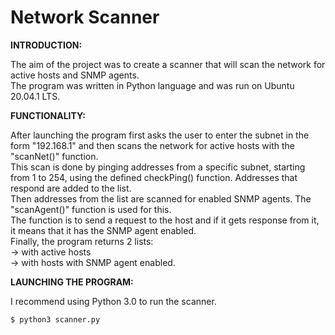 
# Network Scanner

**INTRODUCTION:**

The aim of the project was to create a scanner that will scan the network for active hosts and SNMP agents. <br/>
The program was written in Python language and was run on Ubuntu 20.04.1 LTS.

**FUNCTIONALITY:**

After launching the program first asks the user to enter the subnet in the form "192.168.1" and then scans the network for active hosts with the "scanNet()" function.  <br/> 
This scan is done by pinging addresses from a specific subnet, starting from 1 to 254, using the defined checkPing() function. Addresses that respond are added to the list.  <br/>
Then addresses from the list are scanned for enabled SNMP agents. The "scanAgent()" function is used for this.  <br/>
The function is to send a request to the host and if it gets response from it, it means that it has the SNMP agent enabled.  <br/>
Finally, the program returns 2 lists: <br/>
-> with active hosts <br/>
-> with hosts with SNMP agent enabled.

**LAUNCHING THE PROGRAM:**

I recommend using Python 3.0 to run the scanner. 

`$ python3 scanner.py`
